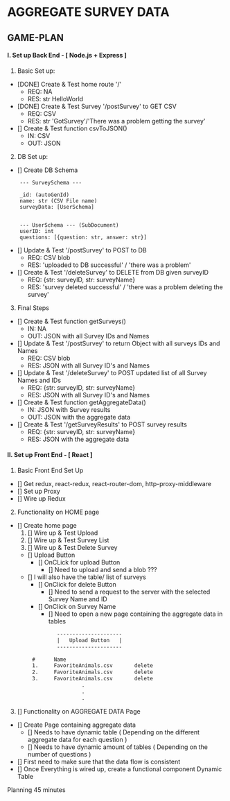 # AGGREGATE SURVEY DATA

## GAME-PLAN
#### I. Set up Back End - [ Node.js + Express ]
1. Basic Set up:
-   [DONE] Create & Test home route '/'
    - REQ: NA
    - RES: str HelloWorld
-   [DONE] Create & Test Survey '/postSurvey' to GET CSV
    - REQ: CSV
    - RES: str 'GotSurvey'/'There was a problem getting the survey'
-   [] Create & Test function csvToJSON()
    - IN: CSV
    - OUT: JSON
2. DB Set up:
-   [] Create DB Schema
```
    --- SurveySchema ---
    
    _id: (autoGenId)
    name: str (CSV File name)
    surveyData: [UserSchema]
    
    
    --- UserSchema --- (SubDocument)
    userID: int
    questions: [{question: str, answer: str}] 
```
-   [] Update & Test '/postSurvey' to POST to DB
    - REQ: CSV blob
    - RES: 'uploaded to DB successful' / 'there was a problem'
-   [] Create & Test '/deleteSurvey' to DELETE from DB given surveyID
    - REQ: {str: surveyID, str: surveyName}
    - RES: 'survey deleted successful' / 'there was a problem deleting the survey'
3. Final Steps
-   [] Create & Test function getSurveys()
    - IN: NA
    - OUT: JSON with all Survey IDs and Names
-   [] Update & Test '/postSurvey' to return Object with all surveys IDs and Names
    - REQ: CSV blob
    - RES: JSON with all Survey ID's and Names
-   [] Update & Test '/deleteSurvey' to POST updated list of all Survey Names and IDs
    - REQ: {str: surveyID, str: surveyName}
    - RES: JSON with all Survey ID's and Names
-   [] Create & Test function getAggregateData()
    - IN: JSON with Survey results
    - OUT: JSON with the aggregate data
-   [] Create & Test '/getSurveyResults' to POST survey results
    - REQ: {str: surveyID, str: surveyName}
    - RES: JSON with the aggregate data

#### II. Set up Front End - [ React ]
1. Basic Front End Set Up
-   [] Get redux, react-redux, react-router-dom, http-proxy-middleware
-   [] Set up Proxy
-   [] Wire up Redux
2. Functionality on HOME page
-   [] Create home page
    1. [] Wire up & Test Upload
    2. [] Wire up & Test Survey List
    3. [] Wire up & Test Delete Survey
    -  [] Upload Button
        -   [] OnCLick for upload Button
            -   [] Need to upload and send a blob ???
    -   [] I will also have the table/ list of surveys
        -   [] OnClick for delete Button
            - [] Need to send a request to the server with the selected Survey Name and ID
        -   [] OnClick on Survey Name
            - [] Need to open a new page containing the aggregate data in tables
```html
                ---------------------
                |   Upload Button   |
                ---------------------

        #      Name
        1.     FavoriteAnimals.csv       delete
        2.     FavoriteAnimals.csv       delete
        3.     FavoriteAnimals.csv       delete
                        .
                        .
                        .
```
3. [] Functionality on AGGREGATE DATA Page
- [] Create Page containing aggregate data
    - [] Needs to have dynamic table ( Depending on the different aggregate data for each question )
    - [] Needs to have dynamic amount of tables ( Depending on the number of questions )
- [] First need to make sure that the data flow is consistent
- [] Once Everything is wired up, create a functional component Dynamic Table

Planning 45 minutes